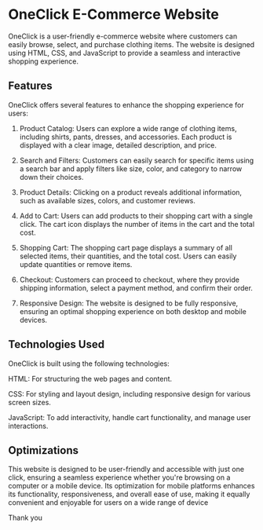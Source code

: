 # OneClick E-Commerce Website

OneClick is a user-friendly e-commerce website where customers can easily browse, select, and purchase clothing items. The website is designed using HTML, CSS, and JavaScript to provide a seamless and interactive shopping experience.
## Features

OneClick offers several features to enhance the shopping experience for users:

1. Product Catalog: Users can explore a wide range of clothing items, including shirts, pants, dresses, and accessories. Each product is displayed with a clear image, detailed description, and price.

2. Search and Filters: Customers can easily search for specific items using a search bar and apply filters like size, color, and category to narrow down their choices.

3. Product Details: Clicking on a product reveals additional information, such as available sizes, colors, and customer reviews.

4. Add to Cart: Users can add products to their shopping cart with a single click. The cart icon displays the number of items in the cart and the total cost.

5. Shopping Cart: The shopping cart page displays a summary of all selected items, their quantities, and the total cost. Users can easily update quantities or remove items.

5. Checkout: Customers can proceed to checkout, where they provide shipping information, select a payment method, and confirm their order.

6. Responsive Design: The website is designed to be fully responsive, ensuring an optimal shopping experience on both desktop and mobile devices.
## Technologies Used

OneClick is built using the following technologies:

HTML: For structuring the web pages and content.

CSS: For styling and layout design, including responsive design for various screen sizes.

JavaScript: To add interactivity, handle cart functionality, and manage user interactions.

## Optimizations

This website is designed to be user-friendly and accessible with just one click, ensuring a seamless experience whether you're browsing on a computer or a mobile device. Its optimization for mobile platforms enhances its functionality, responsiveness, and overall ease of use, making it equally convenient and enjoyable for users on a wide range of device

Thank you
